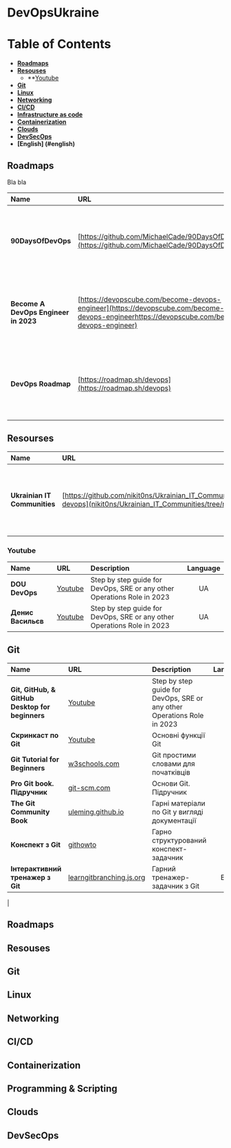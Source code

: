 # DevOpsUkraine


# Table of Contents

- **[Roadmaps](#roadmaps)**
- **[Resouses](#resourses)**
   - **[Youtube](#youtube)
- **[Git](#git)**
- **[Linux](#linux)**
- **[Networking](#networking)**
- **[CI/CD](#cicd)**
- **[Infrastructure as code](#infrastructure-as-code)**
- **[Containerization](#containerization)**
- **[Clouds](#clouds)**
- **[DevSecOps](#devsecops)**
- **[English] (#english)**


## Roadmaps


Bla bla

| Name | URL | Description | Meta | 
| :---------- | :---------- | :---------- | :----------: |
| **90DaysOfDevOps** | [https://github.com/MichaelCade/90DaysOfDevOps](https://github.com/MichaelCade/90DaysOfDevOps) | AWS labs tool preventing you from committing secrets to a git repository  |![Git Secrets](https://img.shields.io/github/stars/MichaelCade/90DaysOfDevOps?style=for-the-badge) |
| **Become A DevOps Engineer in 2023** | [https://devopscube.com/become-devops-engineer](https://devopscube.com/become-devops-engineerhttps://devopscube.com/become-devops-engineer) | AWS labs tool preventing you from committing secrets to a git repository  | |
| **DevOps Roadmap** | [https://roadmap.sh/devops](https://roadmap.sh/devops) | Step by step guide for DevOps, SRE or any other Operations Role in 2023  | |


## Resourses

| Name | URL | Description | Meta | 
| :---------- | :---------- | :---------- | :----------: |
| **Ukrainian IT Communities** | [https://github.com/nikit0ns/Ukrainian_IT_Communities/tree/master#-devops](nikit0ns/Ukrainian_IT_Communities/tree/master#-devops) | Step by step guide for DevOps, SRE or any other Operations Role in 2023  |![Git Secrets](https://img.shields.io/github/stars/nikit0ns/Ukrainian_IT_Communities?style=for-the-badge) | |

### Youtube

| Name | URL | Description | Language | 
| :---------- | :---------- | :---------- | :----------: |
| **DOU DevOps** | [Youtube](https://www.youtube.com/playlist?list=PLwj_3ikgO3CLZM1Jm_n5gw2CcoKMaKgD5) | Step by step guide for DevOps, SRE or any other Operations Role in 2023  |UA | |
| **Денис Васильєв** | [Youtube](https://www.youtube.com/@DenysVasyliev) | Step by step guide for DevOps, SRE or any other Operations Role in 2023  |UA | |

## Git
| Name | URL | Description | Language | 
| :---------- | :---------- | :---------- | :----------: |
| **Git, GitHub, & GitHub Desktop for beginners** | [Youtube](https://www.youtube.com/watch?v=8Dd7KRpKeaE&ab_channel=CoderCoder) | Step by step guide for DevOps, SRE or any other Operations Role in 2023  |EN | |
| **Скринкаст по Git** | [Youtube](https://www.youtube.com/watch?v=W4hoc24K93E&list=PLDyvV36pndZFHXjXuwA_NywNrVQO0aQqb) | Основні функції  Git |ru | |
| **Git Tutorial for Beginners** | [w3schools.com](https://www.w3schools.com/git/default.asp?remote=github) | Git простими словами для початківців |EN | |
| **Pro Git book. Підручник** | [git-scm.com](https://git-scm.com/book/uk/v2) | Основи Git. Підручник  |UA | |
| **The Git Community Book** | [uleming.github.io](https://uleming.github.io/gitbook/index.html) | Гарні матеріали по Git у вигляді документації  |ru | |
| **Конспект з Git** | [githowto](https://githowto.com/uk) | Гарно структурований конспект-задачник  |UA | |
| **Інтерактивний тренажер з Git** | [learngitbranching.js.org](https://learngitbranching.js.org/?locale=ru_RU) | Гарний тренажер-задачник з Git  |EN/ru | |
| 
## __Roadmaps__
## __Resouses__
## __Git__
## __Linux__
## __Networking__
## __CI/CD__
## __Containerization__
## __Programming & Scripting__
## __Clouds__
## __DevSecOps__
